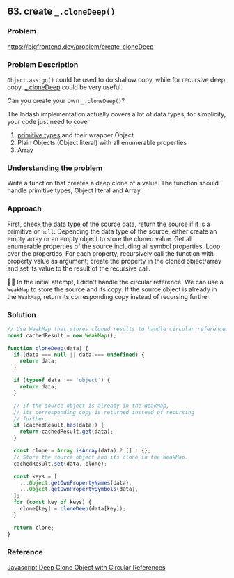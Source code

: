 ## 63. create `_.cloneDeep()`

### Problem

https://bigfrontend.dev/problem/create-cloneDeep

### Problem Description

`Object.assign()` could be used to do shallow copy, while for recursive deep copy, [\_.cloneDeep](https://lodash.com/docs/4.17.15#cloneDeep) could be very useful.

Can you create your own `_.cloneDeep()`?

The lodash implementation actually covers a lot of data types, for simplicity, your code just need to cover

1. [primitive types](https://developer.mozilla.org/en-US/docs/Web/JavaScript/Data_structures#Primitive_values) and their wrapper Object
2. Plain Objects (Object literal) with all enumerable properties
3. Array

### Understanding the problem

Write a function that creates a deep clone of a value. The function should handle primitive types, Object literal and Array.

### Approach

First, check the data type of the source data, return the source if it is a primitive or `null`. Depending the data type of the source, either create an empty array or an empty object to store the cloned value. Get all enumerable properties of the source including all symbol properties. Loop over the properties. For each property, recursively call the function with property value as argument; create the property in the cloned object/array and set its value to the result of the recursive call.

🙋‍♀️ In the initial attempt, I didn't handle the circular reference. We can use a `WeakMap` to store the source and its copy. If the source object is already in the `WeakMap`, return its corresponding copy instead of recursing further.

### Solution

```js
// Use WeakMap that stores cloned results to handle circular reference.
const cachedResult = new WeakMap();

function cloneDeep(data) {
  if (data === null || data === undefined) {
    return data;
  }

  if (typeof data !== 'object') {
    return data;
  }

  // If the source object is already in the WeakMap,
  // its corresponding copy is returned instead of recursing
  // further.
  if (cachedResult.has(data)) {
    return cachedResult.get(data);
  }

  const clone = Array.isArray(data) ? [] : {};
  // Store the source object and its clone in the WeakMap.
  cachedResult.set(data, clone);

  const keys = [
    ...Object.getOwnPropertyNames(data),
    ...Object.getOwnPropertySymbols(data),
  ];
  for (const key of keys) {
    clone[key] = cloneDeep(data[key]);
  }

  return clone;
}
```

### Reference

[Javascript Deep Clone Object with Circular References](https://stackoverflow.com/questions/40291987/javascript-deep-clone-object-with-circular-references)
